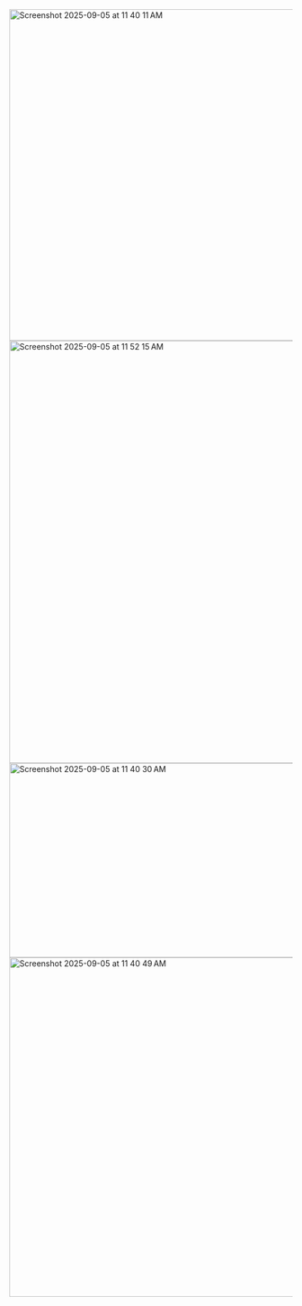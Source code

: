 <img width="957" height="590" alt="Screenshot 2025-09-05 at 11 40 11 AM" src="https://github.com/user-attachments/assets/bc99b12b-4d41-43d3-abd3-62face48c5e8" />
<img width="903" height="752" alt="Screenshot 2025-09-05 at 11 52 15 AM" src="https://github.com/user-attachments/assets/dd52a5db-7e9e-4188-8708-be03558940a3" />
<img width="974" height="346" alt="Screenshot 2025-09-05 at 11 40 30 AM" src="https://github.com/user-attachments/assets/7238b18f-e948-4e86-8728-48df1b53f452" />
<img width="855" height="604" alt="Screenshot 2025-09-05 at 11 40 49 AM" src="https://github.com/user-attachments/assets/4273b85d-1646-4508-913f-01780ab3746b" />
